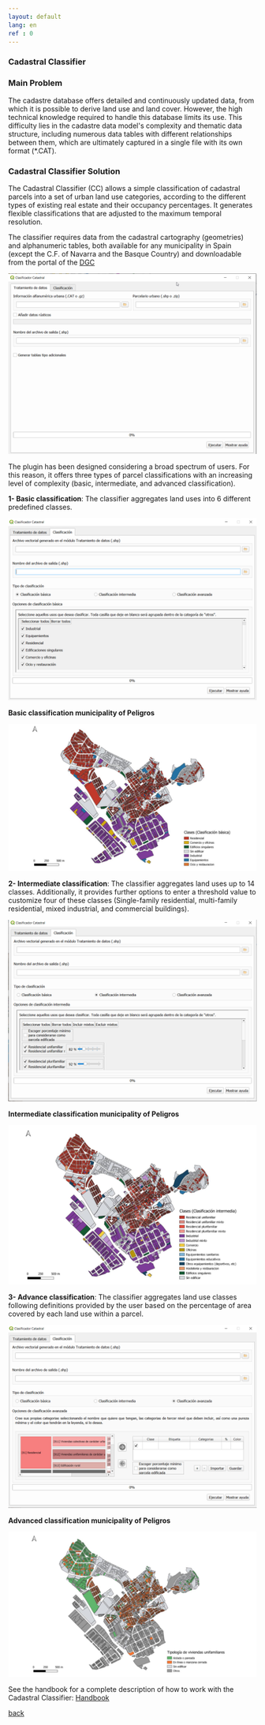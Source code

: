 ```yaml
---
layout: default
lang: en
ref : 0
---
```


### Cadastral Classifier

### Main Problem

The cadastre database offers detailed and continuously updated data, from which it is possible to derive land use and land cover. However, the high technical knowledge required to handle this database limits its use. This difficulty lies in the cadastre data model's complexity and thematic data structure, including numerous data tables with different relationships between them, which are ultimately captured in a single file with its own format (*.CAT).  

### Cadastral Classifier Solution 

The Cadastral Classifier (CC) allows a simple classification of cadastral parcels into a set of urban land use categories, according to the different types of existing real estate and their occupancy percentages. It generates flexible classifications that are adjusted to the maximum temporal resolution. 

The classifier requires data from the cadastral cartography (geometries) and alphanumeric tables, both available for any municipality in Spain (except the C.F. of Navarra and the Basque Country) and downloadable from the portal of the [DGC](http://www.sedecatastro.gob.es/)  

[![datos](datos.png)](./datos_fig.html "Redirect to homepage")

The plugin has been designed considering a broad spectrum of users. For this reason, it offers three types of parcel classifications with an increasing level of complexity (basic, intermediate, and advanced classification).

**1- Basic classification**: The classifier aggregates land uses into 6 different predefined classes.
  
[![datos basica](datos_basica.png)](./datos_basica_fig.html "Redirect to homepage") 

**Basic classification municipality of Peligros**

[![basica](cl_b.PNG)](basic.html "Redirect to homepage")

**2- Intermediate classification**: The classifier aggregates land uses up to 14 classes. Additionally, it provides further options to enter a threshold value to customize four of these classes (Single-family residential, multi-family residential, mixed industrial, and commercial buildings).


[![datos intermedio](datos_intermedia.png)](./datos_intermedio_fig.html "Redirect to homepage")


**Intermediate classification municipality of Peligros**


[![Intemedia](cl_in.PNG)](./intermediate.html "Redirect to homepage")


**3- Advance classification**: The classifier aggregates land use classes following definitions provided by the user based on the percentage of area covered by each land use within a parcel.

[![datos avanzada](datos_avanzada.png)](./datos_avanzados_fig.html "Redirect to homepage")

**Advanced classification municipality of Peligros**

[![avanzada](cl_ad.png)](./advance.html "Redirect to homepage")

See the handbook for a complete description of how to work with the Cadastral Classifier: [Handbook](https://github.com/TransUrban-UAH/Cadastral_Classifier/blob/main/manual_de_usuario.pdf)

[back](./)